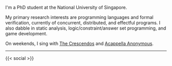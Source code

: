 
I'm a PhD student at the National University of Singapore.

My primary research interests are programming languages and formal verification, currently of concurrent, distributed, and effectful programs.
I also dabble in static analysis, logic/constraint/answer set programming, and game development.

On weekends, I sing with [The Crescendos](https://www.instagram.com/the_crescendos/) and [Acappella Anonymous](https://www.instagram.com/acappellaanonymous/).

---

{{< social >}}
